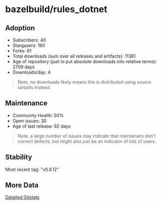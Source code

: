 # bazelbuild/rules_dotnet

## Adoption

- Subscribers: 40
- Stargazers: 160
- Forks: 81
- Total downloads (sum over all releases and artifacts): 11381
- Age of repository (just to put absolute downloads into relative terms): 2709 days
- Downloads/day: 4

> Note, no downloads likely means this is distributed using source tarballs instead.

## Maintenance

- Community Health: 50%
- Open issues: 30
- Age of last release: 92 days

> Note, a large number of issues may indicate that maintainers don't correct defects, but might also
> just be an indicator of lots of users.

## Stability

Most recent tag: "v0.8.12"

## More Data

[Detailed Gitstats](/bazel-catalog/gitstats/bazelbuild/rules_dotnet)

